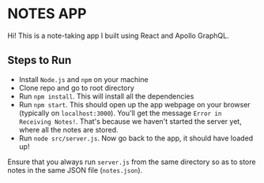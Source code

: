 # NOTES APP
Hi! This is a note-taking app I built using React and Apollo GraphQL. 

## Steps to Run
- Install `Node.js` and `npm` on your machine
- Clone repo and go to root directory
- Run `npm install`. This will install all the dependencies
- Run `npm start`. This should open up the app webpage on your browser (typically on `localhost:3000`). You'll get the message `Error in Receiving Notes!`. That's because we haven't started the server yet, where all the notes are stored.
- Run `node src/server.js`. Now go back to the app, it should have loaded up!

Ensure that you always run `server.js` from the same directory so as to store notes in the same JSON file (`notes.json`).